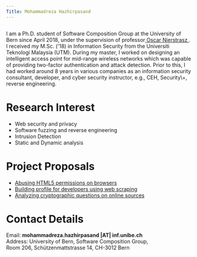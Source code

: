 ```yaml
---
Title: Mohammadreza Hazhirpasand
---
```


<div class="contents column span-16"><p>
I am a Ph.D. student of Software Composition Group at the University of Bern since April 2018, under the supervision of professor<a href="http://scg.unibe.ch/staff/oscar" target"_blank"> Oscar Nierstrasz </a>.
I received my M.Sc. ('18) in Information Security from the Universiti Teknologi Malaysia (UTM). During my master, I worked on designing an intelligent access point for mid-range wireless networks which was capable of providing two-factor authentication and attack detection.
Prior to this, I had worked around 8 years in various companies as an information security consultant, developer, and cyber security instructor, e.g., CEH, Security\+, reverse engineering.

<h1> Research Interest </h1>

-  Web security and privacy
-  Software fuzzing and reverse engineering
-  Intrusion Detection
-  Static and Dynamic analysis

<h1>Project Proposals</h1>

-  [Abusing HTML5 permissions on browsers](http://scg.unibe.ch/wiki/projects/mastersbachelorsprojects/Abusing-HTML5-permissions-on-browsers)
-  [Building profile for developers using web scraping](http://scg.unibe.ch/wiki/projects/mastersbachelorsprojects/Building-profile-for-developers-using-web-scraping)
-  [Analyzing cryptographic questions on online sources](http://scg.unibe.ch/wiki/projects/mastersbachelorsprojects/Analyzing-cryptographic-questions-on-online-sources)



<h1> Contact Details</h1>
<dl><dt> Email: <strong>mohammadreza.hazhirpasand |AT| inf.unibe.ch</strong></dt><dt> Address: University of Bern, Software Composition Group,<br /> Room 206, Schützenmattstrasse 14, CH-3012 Bern</dt>

</dl>

</p>
</div>

</p>
</div>

